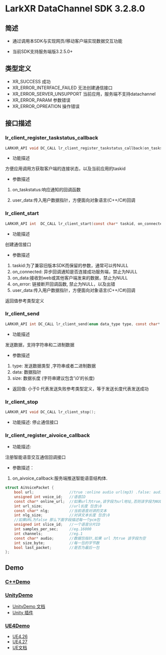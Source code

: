 # LarkXR DataChannel SDK 3.2.8.0

## 简述

* 通过调用本SDK与实现网页/移动客户端实现数据交互功能

* 当前SDK支持服务端版3.2.5.0+

## 类型定义

* XR_SUCCESS                 成功
* XR_ERROR_INTERFACE_FAILED  无法创建通信接口
* XR_ERROR_SERVER_UNSUPPORT  当前应用，服务端不支持datachannel
* XR_ERROR_PARAM             参数错误
* XR_ERROR_OPREATION         操作错误

## 接口描述

### lr_client_register_taskstatus_callback

```c
LARKXR_API void DC_CALL lr_client_register_taskstatus_callback(on_taskstatus taskstatus,void* user_data = NULL);
```

* 功能描述

方便应用调用方获取客户端的连接状态，以及当前应用的taskid

* 参数描述

1. on_taskstatus:响应通知的回调函数

2. user_data:传入用户数据指针，方便面向对象语言(C++/C#)回调

### lr_client_start

```c
LARKXR_API int  DC_CALL lr_client_start(const char* taskid, on_connected cb_connected,on_data cb_data,on_disconnected cb_disconnected,void* user_data);
```

* 功能描述

创建通信接口

* 参数描述

1. taskid:为了兼容旧版本SDK而保留的参数，通常可以传NULL
2. on_connected: 异步回调通知是否连接成功服务端，禁止为NULL
3. on_data:接收到web或其他客户端发来的数据，禁止为NULL
4. on_error: 链接断开回调函数, 禁止为NULL，以及出错
5. user_data:传入用户数据指针，方便面向对象语言(C++/C#)回调

返回值参考类型定义

### lr_client_send

```c
LARKXR_API int DC_CALL lr_client_send(enum data_type type, const char* data, size_t size);
```

* 功能描述

发送数据，支持字符串和二进制数据

* 参数描述

1. type: 发送数据类型 ,字符串或者二进制数据
2. data: 数据指针
3. size: 数据长度 (字符串建议包含’\0’的长度)

* 返回值: 小于0 代表发送失败参考类型定义，等于发送长度代表发送成功

### lr_client_stop

```c
LARKXR_API void DC_CALL lr_client_stop();
```

* 功能描述: 停止通信接口

### lr_client_register_aivoice_callback

* 功能描述:

注册智能语音交互通信回调接口

* 参数描述：

1. on_aivoice_callback:服务端推送智能语音结构体.

```c
struct AiVoicePacket {
    bool url;                //true :online audio url(mp3) .false: audio pack (pcm)
    unsigned int voice_id;   //语音ID
    const char* online_url;  //如果url为true,该字段为url地址,否则该字段为NULL 
    int url_size;            //url长度 包含\0
    const char* nlg;         //当前语音对讲的文本
    int nlg_size;            //对讲文本长度 包含\0
    //如果URL为false 那么下面字段描述每一个pcm包
    unsigned int slice_id;   //一个语音分片ID
    int samples_per_sec;     //eg.16000
    int channels;            //eg.1
    const char* audio;       //数据包指针,如果 url 为true 该字段为空
    int size_byte;           //每一包的字节数
    bool last_packet;        //是否为最后一包
};
```

## Demo

### [C++Demo](./doc/c%2B%2B/)

### [UnityDemo](./doc/unity/)

* [UnityDemo 文档](./doc/unity/README.md)
* [Unity 插件](./doc/unity/lark_datachannel_unity3d_export_unity2019.unitypackage)

### [UE4Demo](./doc/unreal/)

* [UE4.26](./doc/unreal/app_plugin_426/)
* [UE4.27](./doc/unreal/app_plugin_427/)
* [UE文档](./doc/unreal/ue4_datachannel_blueprint.md)
